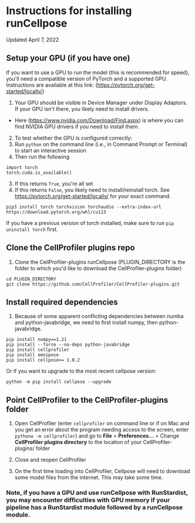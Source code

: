# Instructions for installing runCellpose

Updated April 7, 2022

## Setup your GPU (if you have one)

If you want to use a GPU to run the model (this is recommended for speed), you'll need a compatible version of PyTorch and a supported GPU. Instructions are available at this link: (https://pytorch.org/get-started/locally/)

1. Your GPU should be visible in Device Manager under Display Adaptors. If your GPU isn't there, you likely need to install drivers.
 - Here (https://www.nvidia.com/Download/Find.aspx) is where you can find NVIDIA GPU drivers if you need to install them.


2. To test whether the GPU is configured correctly:
  1. Run `python` on the command line (i.e., in Command Prompt or Terminal) to start an interactive session
  2. Then run the following
  ```
  import torch
  torch.cuda.is_available()
  ```
  3. If this returns `True`, you're all set
  4. If this returns `False`, you likely need to install/reinstall torch. See https://pytorch.org/get-started/locally/ for your exact command.
  ```
  pip3 install torch torchvision torchaudio --extra-index-url https://download.pytorch.org/whl/cu113
  ```
  If you have a previous version of torch installed, make sure to run `pip uninstall torch` first.


## Clone the CellProfiler plugins repo

1. Clone the CellProfiler-plugins runCellpose (PLUGIN_DIRECTORY is the folder to which you'd like to download the CellProfiler-plugins folder)
```
cd PLUGIN_DIRECTORY
git clone https://github.com/CellProfiler/CellProfiler-plugins.git
```

## Install required dependencies

1. Because of some apparent conflicting dependencies between numba and python-javabridge, we need to first install numpy, then python-javabridge.
```
pip install numpy==1.21
pip install --force --no-deps python-javabridge
pip install cellprofiler
pip install omnipose
pip install cellpose>= 1.0.2
```
Or if you want to upgrade to the most recent cellpose version:
```
python -m pip install cellpose --upgrade
```

## Point CellProfiler to the CellProfiler-plugins folder

1. Open CellProfiler (enter `cellprofiler` on command line or if on Mac and you get an error about the program needing access to the screen, enter `pythonw -m cellprofiler`) and go to **File** > **Preferences...** > Change **CellProfiler plugins directory** to the location of your CellProfiler-plugins/ folder
2. Close and reopen CellProfiler

3. On the first time loading into CellProfiler, Cellpose will need to download some model files from the internet. This
may take some time.

### Note, if you have a GPU and use runCellpose with RunStardist, you may encounter difficulties with GPU memory if your pipeline has a RunStardist module followed by a runCellpose module.
